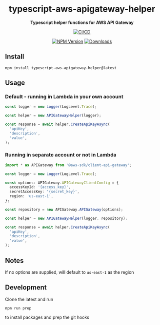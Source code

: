<h1 align="center">typescript-aws-apigateway-helper</h1>

<div align="center">
    
<b>Typescript helper functions for AWS API Gateway</b>
    
[![CI/CD](https://github.com/kbrashears5/typescript-aws-api-gateway-helper/actions/workflows/ci-cd.yml/badge.svg)](https://github.com/kbrashears5/typescript-aws-api-gateway-helper/actions/workflows/ci-cd.yml)

[![NPM Version](https://img.shields.io/npm/v/typescript-aws-apigateway-helper)](https://img.shields.io/npm/v/typescript-aws-apigateway-helper)
[![Downloads](https://img.shields.io/npm/dt/typescript-aws-apigateway-helper)](https://img.shields.io/npm/dt/typescript-aws-apigateway-helper)

</div>

## Install

```
npm install typescript-aws-apigateway-helper@latest
```

## Usage

### Default - running in Lambda in your own account

```typescript
const logger = new Logger(LogLevel.Trace);

const helper = new APIGatewayHelper(logger);

const response = await helper.CreateApiKeyAsync(
  'apiKey',
  'description',
  'value',
);
```

### Running in separate account or not in Lambda

```typescript
import * as APIGateway from '@aws-sdk/client-api-gateway';

const logger = new Logger(LogLevel.Trace);

const options: APIGateway.APIGatewayClientConfig = {
  accessKeyId: '{access_key}',
  secretAccessKey: '{secret_key}',
  region: 'us-east-1',
};

const repository = new APIGateway.APIGateway(options);

const helper = new APIGatewayHelper(logger, repository);

const response = await helper.CreateApiKeyAsync(
  'apiKey',
  'description',
  'value',
);
```

## Notes

If no options are supplied, will default to `us-east-1` as the region

## Development

Clone the latest and run

```npm
npm run prep
```

to install packages and prep the git hooks
